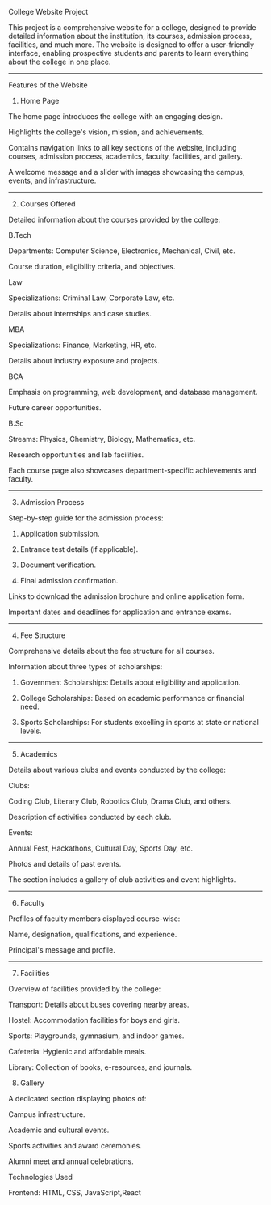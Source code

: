 

College Website Project

This project is a comprehensive website for a college, designed to provide detailed information about the institution, its courses, admission process, facilities, and much more. The website is designed to offer a user-friendly interface, enabling prospective students and parents to learn everything about the college in one place.


---

Features of the Website

1. Home Page

The home page introduces the college with an engaging design.

Highlights the college's vision, mission, and achievements.

Contains navigation links to all key sections of the website, including courses, admission process, academics, faculty, facilities, and gallery.

A welcome message and a slider with images showcasing the campus, events, and infrastructure.



---

2. Courses Offered

Detailed information about the courses provided by the college:

B.Tech

Departments: Computer Science, Electronics, Mechanical, Civil, etc.

Course duration, eligibility criteria, and objectives.


Law

Specializations: Criminal Law, Corporate Law, etc.

Details about internships and case studies.


MBA

Specializations: Finance, Marketing, HR, etc.

Details about industry exposure and projects.


BCA

Emphasis on programming, web development, and database management.

Future career opportunities.


B.Sc

Streams: Physics, Chemistry, Biology, Mathematics, etc.

Research opportunities and lab facilities.

Each course page also showcases department-specific achievements and faculty.


---

3. Admission Process

Step-by-step guide for the admission process:

1. Application submission.


2. Entrance test details (if applicable).


3. Document verification.


4. Final admission confirmation.



Links to download the admission brochure and online application form.

Important dates and deadlines for application and entrance exams.



---

4. Fee Structure

Comprehensive details about the fee structure for all courses.

Information about three types of scholarships:

1. Government Scholarships: Details about eligibility and application.


2. College Scholarships: Based on academic performance or financial need.


3. Sports Scholarships: For students excelling in sports at state or national levels.

---

5. Academics

Details about various clubs and events conducted by the college:

Clubs:

Coding Club, Literary Club, Robotics Club, Drama Club, and others.

Description of activities conducted by each club.


Events:

Annual Fest, Hackathons, Cultural Day, Sports Day, etc.

Photos and details of past events.

The section includes a gallery of club activities and event highlights.

---

6. Faculty

Profiles of faculty members displayed course-wise:

Name, designation, qualifications, and experience.

Principal's message and profile.

---

7. Facilities

Overview of facilities provided by the college:

Transport: Details about buses covering nearby areas.

Hostel: Accommodation facilities for boys and girls.

Sports: Playgrounds, gymnasium, and indoor games.

Cafeteria: Hygienic and affordable meals.

Library: Collection of books, e-resources, and journals.


8. Gallery

A dedicated section displaying photos of:

Campus infrastructure.

Academic and cultural events.

Sports activities and award ceremonies.

Alumni meet and annual celebrations.



Technologies Used

Frontend: HTML, CSS, JavaScript,React









